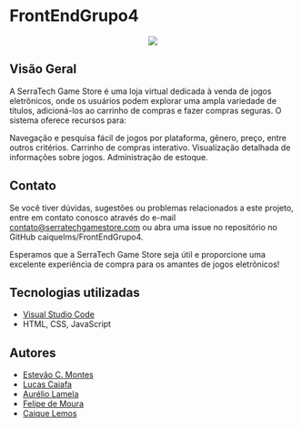 # FrontEndGrupo4

<div align="center">
  <img src="https://github.com/caiquelms/FrontEndGrupo4/assets/141193653/ae6b6c41-59b0-442c-9cc3-98d81230aeba">
</div>





## Visão Geral
A SerraTech Game Store é uma loja virtual dedicada à venda de jogos eletrônicos, onde os usuários podem explorar uma ampla variedade de títulos, adicioná-los ao carrinho de compras e fazer compras seguras. O sistema oferece recursos para:

Navegação e pesquisa fácil de jogos por plataforma, gênero, preço, entre outros critérios.
Carrinho de compras interativo.
Visualização detalhada de informações sobre jogos.
Administração de estoque.

## Contato
Se você tiver dúvidas, sugestões ou problemas relacionados a este projeto, entre em contato conosco através do e-mail contato@serratechgamestore.com ou abra uma issue no repositório no GitHub  caiquelms/FrontEndGrupo4.

Esperamos que a SerraTech Game Store seja útil e proporcione uma excelente experiência de compra para os amantes de jogos eletrônicos!

## Tecnologias utilizadas
- [Visual Studio Code](https://code.visualstudio.com)
- HTML, CSS, JavaScript

## Autores
- [Estevão C. Montes](https://github.com/Estevao1323)
- [Lucas Caiafa](https://github.com/lucascaiafa00)
- [Aurélio Lamela](https://github.com/netolamela)
- [Felipe de Moura](https://github.com/sh9bba)
- [Caique Lemos](https://github.com/caiquelms)

